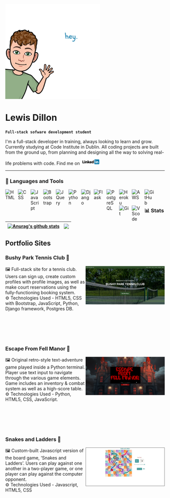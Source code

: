 <img alt="Bitmoji" width="300px" style="padding-right:10px;" src="static/img/bitmoji_hey.png" />

<!--
**LewisMDillon/LewisMDillon** is a ✨ _special_ ✨ repository because its `README.md` (this file) appears on your GitHub profile.

Here are some ideas to get you started:

- 🔭 I’m currently working on ...
- 🌱 I’m currently learning ...
- 👯 I’m looking to collaborate on ...
- 🤔 I’m looking for help with ...
- 💬 Ask me about ...
- 📫 How to reach me: ...
- 😄 Pronouns: ...
- ⚡ Fun fact: ...
-->
 # Lewis Dillon

**`Full-stack sofware development student`**

I'm a full-stack developer in training, always looking to learn and grow. Currently studying at Code Institute in Dublin.
All coding projects are built from the ground up, from planning and designing all the way to solving real-life problems with code.
Find me on [![LinkedIn][1.1]][1] 



---

### 🧰 Languages and Tools

<img align="left" alt="HTML" width="30px" style="padding-right:10px;" src="https://cdn.jsdelivr.net/gh/devicons/devicon/icons/html5/html5-plain.svg" />
<img align="left" alt="CSS" width="30px" style="padding-right:10px;" src="https://cdn.jsdelivr.net/gh/devicons/devicon/icons/css3/css3-plain.svg" />
<img align="left" alt="JavaScript" width="30px" style="padding-right:10px;" src="https://cdn.jsdelivr.net/gh/devicons/devicon/icons/javascript/javascript-plain.svg" />
<img align="left" alt="Bootstrap" width="30px" style="padding-right:10px;" src="https://cdn.jsdelivr.net/gh/devicons/devicon/icons/bootstrap/bootstrap-original.svg" />
<img align="left" alt="JQuery" width="30px" style="padding-right:10px;" src="https://cdn.jsdelivr.net/gh/devicons/devicon/icons/jquery/jquery-original.svg" />
<img align="left" alt="Python" width="30px" style="padding-right:10px;" src="https://cdn.jsdelivr.net/gh/devicons/devicon/icons/python/python-plain.svg" />
<img align="left" alt="Django" width="30px" style="padding-right:10px;" src="https://cdn.jsdelivr.net/gh/devicons/devicon/icons/django/django-plain.svg" />
<img align="left" alt="Flask" width="30px" style="padding-right:10px;" src="https://cdn.jsdelivr.net/gh/devicons/devicon/icons/flask/flask-original.svg" />
<img align="left" alt="PostgreSQL" width="30px" style="padding-right:10px;" src="https://cdn.jsdelivr.net/gh/devicons/devicon/icons/postgresql/postgresql-original.svg" />
<img align="left" alt="Heroku" width="30px" style="padding-right:10px;" src="https://cdn.jsdelivr.net/gh/devicons/devicon/icons/heroku/heroku-original.svg" />
<img align="left" alt="AWS" width="30px" style="padding-right:10px;" src="https://cdn.jsdelivr.net/gh/devicons/devicon/icons/amazonwebservices/amazonwebservices-original.svg" />
<img align="left" alt="GitHub" width="30px" style="padding-right:10px;" src="https://cdn.jsdelivr.net/gh/devicons/devicon/icons/github/github-original.svg" />
<img align="left" alt="Git" width="30px" style="padding-right:10px;" src="https://cdn.jsdelivr.net/gh/devicons/devicon/icons/git/git-original.svg" />
<img align="left" alt="VScode" width="30px" style="padding-right:10px;" src="https://cdn.jsdelivr.net/gh/devicons/devicon/icons/vscode/vscode-original.svg" />
<br />

#

### 📊 Stats

| <a href="https://github.com/lewismdillon/github-readme-stats"><img align="center" src="https://github-readme-stats.vercel.app/api?username=lewismdillon&show_icons=true&include_all_commits=true&theme=vue&hide_border=true" alt="Anurag's github stats" /></a> | <a href="https://github.com/lewismdillon/github-readme-stats"><img align="center" src="https://github-readme-stats.vercel.app/api/top-langs/?username=lewismdillon&layout=compact&theme=vue&hide_border=true" /></a> |
| ------------- | ------------- |


## Portfolio Sites

### Bushy Park Tennis Club 🎾
<a href="https://github.com/LewisMDillon/bushy-park-tennis-club-ld"><img align="right" src="static/img/bushy_park.png" width="250px" alt="Bushy Park Tennis Club"><a/>
🖼️ Full-stack site for a tennis club. Users can sign up, create custom profiles with profile images, as well as make court reservations using the fully-functioning booking system.
<br>
⚙️ Technologies Used - HTML5, CSS with Bootstrap, JavaScript, Python, Django framework, Postgres DB.
<br><br><br><br><br><br>

### Escape From Fell Manor 🏰
<a href="https://github.com/LewisMDillon/escape-from-fell-manor"><img align="right" src="static/img/fell_manor.png" width="250px" alt="Escape From Fell Manor"><a/>
🖼️ Original retro-style text-adventure game played inside a Python terminal. Player use text input to navigate through the various game elements. Game includes an inventory & combat system as well as a high-score table.
<br>
⚙️ Technologies Used - Python, HTML5, CSS, JavaScript.
<br><br><br><br><br><br>

### Snakes and Ladders 🎲
<a href="https://github.com/LewisMDillon/snakes-and-ladders"><img align="right" src="static/img/snakes_and_ladders.jpg" width="250px" alt="Snakes and Ladders"><a/>
🖼️ Custom-built Javascript version of the board game, ‘Snakes and Ladders’. Users can play against one another in a two-player game, or one player can play against the computer opponent.
<br>
⚙️ Technologies Used - Javascript, HTML5, CSS


[1]: https://www.linkedin.com/in/lewis-dillon/
[1.1]: https://github.com/LewisMDillon/LewisMDillon/blob/main/static/img/linkedin_cropped.png